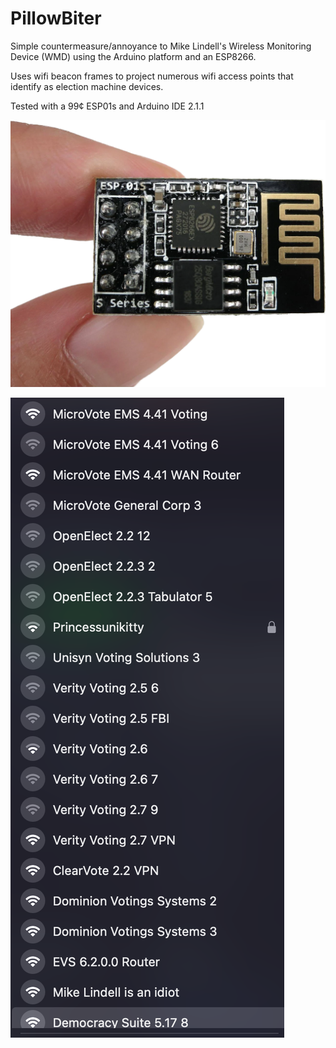 # PillowBiter
Simple countermeasure/annoyance to Mike Lindell's Wireless Monitoring Device (WMD) using the Arduino platform and an ESP8266.

Uses wifi beacon frames to project numerous wifi access points that identify as election machine devices.

Tested with a 99¢ ESP01s and Arduino IDE 2.1.1

![image](esp01s-crop.png)

![image](pillowbiter2.png)
